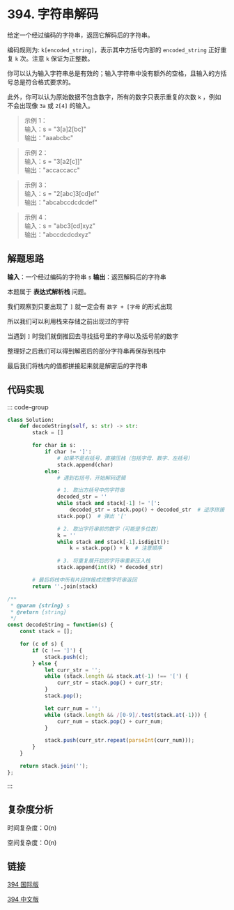 # 394. 字符串解码 <Badge type="warning" text="Medium" />

给定一个经过编码的字符串，返回它解码后的字符串。

编码规则为: `k[encoded_string]`，表示其中方括号内部的 `encoded_string` 正好重复 `k` 次。注意 `k` 保证为正整数。

你可以认为输入字符串总是有效的；输入字符串中没有额外的空格，且输入的方括号总是符合格式要求的。

此外，你可以认为原始数据不包含数字，所有的数字只表示重复的次数 `k` ，例如不会出现像 `3a` 或 `2[4]` 的输入。

>示例 1：  
输入：s = "3[a]2[bc]"  
输出："aaabcbc"

>示例 2：  
输入：s = "3[a2[c]]"  
输出："accaccacc"

>示例 3：  
输入：s = "2[abc]3[cd]ef"  
输出："abcabccdcdcdef"

>示例 4：  
输入：s = "abc3[cd]xyz"  
输出："abccdcdcdxyz"

## 解题思路

**输入**：一个经过编码的字符串 `s`
**输出**：返回解码后的字符串

本题属于 **表达式解析栈** 问题。

我们观察到只要出现了 `]` 就一定会有 `数字 + [字母` 的形式出现

所以我们可以利用栈来存储之前出现过的字符

当遇到 `]` 时我们就倒推回去寻找括号里的字母以及括号前的数字

整理好之后我们可以得到解密后的部分字符串再保存到栈中

最后我们将栈内的值都拼接起来就是解密后的字符串

## 代码实现

::: code-group

```python
class Solution:
    def decodeString(self, s: str) -> str:
        stack = []

        for char in s:
            if char != ']':
                # 如果不是右括号，直接压栈（包括字母、数字、左括号）
                stack.append(char)
            else:
                # 遇到右括号，开始解码逻辑

                # 1. 取出方括号中的字符串
                decoded_str = ''
                while stack and stack[-1] != '[':
                    decoded_str = stack.pop() + decoded_str  # 逆序拼接
                stack.pop()  # 弹出 '['

                # 2. 取出字符串前的数字（可能是多位数）
                k = ''
                while stack and stack[-1].isdigit():
                    k = stack.pop() + k  # 注意顺序

                # 3. 将重复展开后的字符串重新压入栈
                stack.append(int(k) * decoded_str)

        # 最后将栈中所有片段拼接成完整字符串返回
        return ''.join(stack)
```

```javascript
/**
 * @param {string} s
 * @return {string}
 */
const decodeString = function(s) {
    const stack = [];

    for (c of s) {
        if (c !== ']') {
            stack.push(c);
        } else {
            let curr_str = '';
            while (stack.length && stack.at(-1) !== '[') {
                curr_str = stack.pop() + curr_str;
            }
            stack.pop();

            let curr_num = '';
            while (stack.length && /[0-9]/.test(stack.at(-1))) {
                curr_num = stack.pop() + curr_num;
            }

            stack.push(curr_str.repeat(parseInt(curr_num)));
        }
    }

    return stack.join('');
};
```

:::

## 复杂度分析

时间复杂度：O(n)

空间复杂度：O(n)

## 链接

[394 国际版](https://leetcode.com/problems/decode-string/description/)

[394 中文版](https://leetcode.cn/problems/decode-string/description/)
